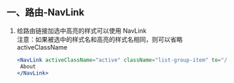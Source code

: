 ## 一、路由-NavLink

1. 给路由链接加选中高亮的样式可以使用 NavLink<br>
   注意：如果被选中的样式名和高亮的样式名相同，则可以省略 activeClassName

   ```jsx
   <NavLink activeClassName="active" className="list-group-item" to="/about">
   	About
   </NavLink>
   ```
